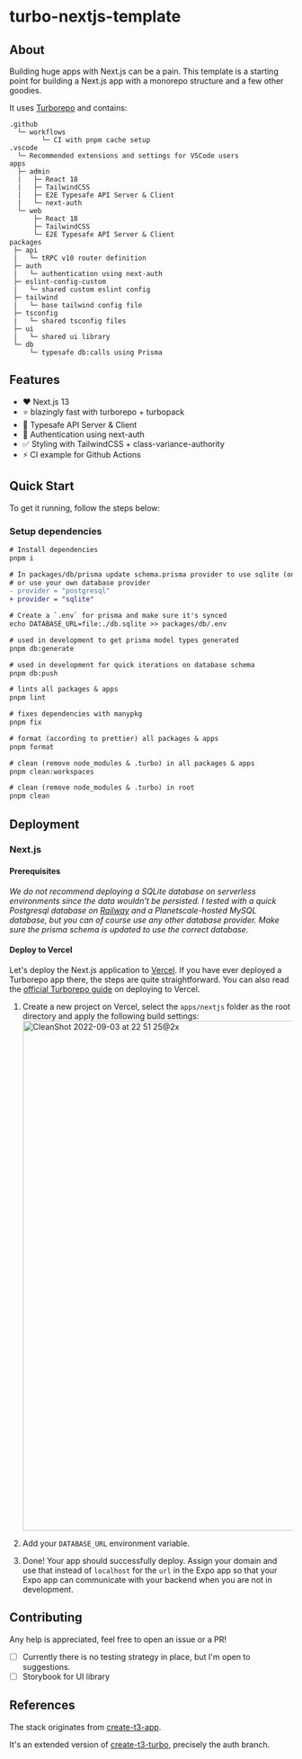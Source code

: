 # turbo-nextjs-template

## About

Building huge apps with Next.js can be a pain. This template is a starting point for building a Next.js app with a monorepo structure and a few other goodies.

It uses [Turborepo](https://turborepo.org/) and contains:

```
.github
  └─ workflows
        └─ CI with pnpm cache setup
.vscode
  └─ Recommended extensions and settings for VSCode users
apps
  ├─ admin
  |   ├─ React 18
  |   ├─ TailwindCSS
  |   ├─ E2E Typesafe API Server & Client
  |   └─ next-auth
  └─ web
      ├─ React 18
      ├─ TailwindCSS
      └─ E2E Typesafe API Server & Client
packages
 ├─ api
 |   └─ tRPC v10 router definition
 ├─ auth
 |   └─ authentication using next-auth
 ├─ eslint-config-custom
 |   └─ shared custom eslint config
 ├─ tailwind
 |   └─ base tailwind config file
 ├─ tsconfig
 |   └─ shared tsconfig files
 ├─ ui
 |   └─ shared ui library
 └─ db
     └─ typesafe db:calls using Prisma
```

## Features

- ❤️ Next.js 13
- ⭐️ blazingly fast with turborepo + turbopack
- 🧐 Typesafe API Server & Client
- 🔌 Authentication using next-auth
- ✅ Styling with TailwindCSS + class-variance-authority
- ⚡️ CI example for Github Actions

## Quick Start

To get it running, follow the steps below:

### Setup dependencies

```diff
# Install dependencies
pnpm i

# In packages/db/prisma update schema.prisma provider to use sqlite (only local)
# or use your own database provider
- provider = "postgresql"
+ provider = "sqlite"

# Create a `.env` for prisma and make sure it's synced
echo DATABASE_URL=file:./db.sqlite >> packages/db/.env

# used in development to get prisma model types generated
pnpm db:generate

# used in development for quick iterations on database schema
pnpm db:push

# lints all packages & apps
pnpm lint

# fixes dependencies with manypkg
pnpm fix

# format (according to prettier) all packages & apps
pnpm format

# clean (remove node_modules & .turbo) in all packages & apps
pnpm clean:workspaces

# clean (remove node_modules & .turbo) in root
pnpm clean
```

## Deployment

### Next.js

#### Prerequisites

_We do not recommend deploying a SQLite database on serverless environments since the data wouldn't be persisted. I tested with a quick Postgresql database on [Railway](https://railway.app) and a Planetscale-hosted MySQL database, but you can of course use any other database provider. Make sure the prisma schema is updated to use the correct database._

#### Deploy to Vercel

Let's deploy the Next.js application to [Vercel](https://vercel.com/). If you have ever deployed a Turborepo app there, the steps are quite straightforward. You can also read the [official Turborepo guide](https://vercel.com/docs/concepts/monorepos/turborepo) on deploying to Vercel.

1. Create a new project on Vercel, select the `apps/nextjs` folder as the root directory and apply the following build settings:
   <img width="907" alt="CleanShot 2022-09-03 at 22 51 25@2x" src="https://user-images.githubusercontent.com/51714798/188287309-e6ff4cb9-827a-4e50-83ed-e0953d7752f9.png">

2. Add your `DATABASE_URL` environment variable.

3. Done! Your app should successfully deploy. Assign your domain and use that instead of `localhost` for the `url` in the Expo app so that your Expo app can communicate with your backend when you are not in development.

## Contributing

Any help is appreciated, feel free to open an issue or a PR!

- [ ] Currently there is no testing strategy in place, but I'm open to suggestions.
- [ ] Storybook for UI library

## References

The stack originates from [create-t3-app](https://github.com/t3-oss/create-t3-app).

It's an extended version of [create-t3-turbo](https://github.com/t3-oss/create-t3-turbo), precisely the auth branch.
